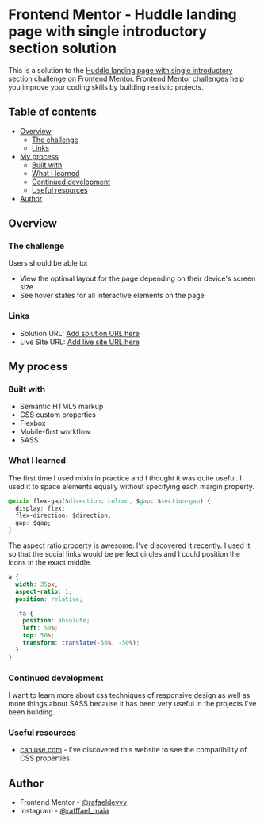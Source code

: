 # Frontend Mentor - Huddle landing page with single introductory section solution

This is a solution to the [Huddle landing page with single introductory section challenge on Frontend Mentor](https://www.frontendmentor.io/challenges/huddle-landing-page-with-a-single-introductory-section-B_2Wvxgi0). Frontend Mentor challenges help you improve your coding skills by building realistic projects.

## Table of contents

- [Overview](#overview)
  - [The challenge](#the-challenge)
  - [Links](#links)
- [My process](#my-process)
  - [Built with](#built-with)
  - [What I learned](#what-i-learned)
  - [Continued development](#continued-development)
  - [Useful resources](#useful-resources)
- [Author](#author)

## Overview

### The challenge

Users should be able to:

- View the optimal layout for the page depending on their device's screen size
- See hover states for all interactive elements on the page

### Links

- Solution URL: [Add solution URL here](https://your-solution-url.com)
- Live Site URL: [Add live site URL here](https://your-live-site-url.com)

## My process

### Built with

- Semantic HTML5 markup
- CSS custom properties
- Flexbox
- Mobile-first workflow
- SASS

### What I learned

The first time I used mixin in practice and I thought it was quite useful. I used it to space elements equally without specifying each margin property.
```css
@mixin flex-gap($direction: column, $gap: $section-gap) {
  display: flex;
  flex-direction: $direction;
  gap: $gap;
}
```

The aspect ratio property is awesome. I've discovered it recently. I used it so that the social links would be perfect circles and I could position the icons in the exact middle.
```scss
a {
  width: 35px;
  aspect-ratio: 1;
  position: relative;

  .fa {
    position: absolute;
    left: 50%;
    top: 50%;
    transform: translate(-50%, -50%);
  }
}
```

### Continued development

I want to learn more about css techniques of responsive design as well as more things about SASS because it has been very useful in the projects I've been building.

### Useful resources

- [caniuse.com](https://caniuse.com/) - I've discovered this website to see the compatibility of CSS properties.

## Author

- Frontend Mentor - [@rafaeldevvv](https://www.frontendmentor.io/profile/rafaeldevvv)
- Instagram - [@rafffael_maia](https://www.instagram.com/rafffael_maia)
